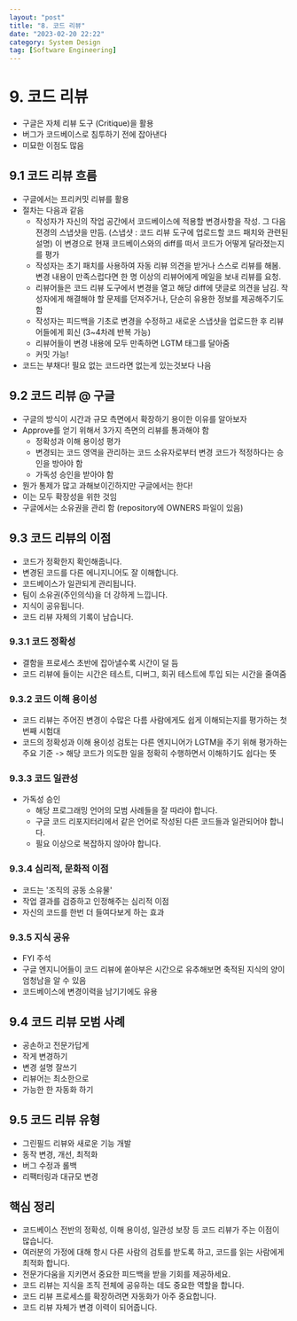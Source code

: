```yaml
---
layout: "post"
title: "8. 코드 리뷰"
date: "2023-02-20 22:22"
category: System Design
tag: [Software Engineering]
---
```


# 9. 코드 리뷰

- 구글은 자체 리뷰 도구 (Critique)을 활용
- 버그가 코드베이스로 침투하기 전에 잡아낸다
- 미묘한 이점도 많음

## 9.1 코드 리뷰 흐름

- 구글에서는 프리커밋 리뷰를 활용
- 절차는 다음과 같음
  - 작성자가 자신의 작업 공간에서 코드베이스에 적용할 변경사항을 작성. 그 다음 젼경의 스냅샷을 만듬. (스냅샷 : 코드 리뷰 도구에 업로드할 코드 패치와 관련된 설명) 이 변경으로 현재 코드베이스와의 diff를 떠서 코드가 어떻게 달라졌는지를 평가
  - 작성자는 초기 패치를 사용하여 자동 리뷰 의견을 받거나 스스로 리뷰를 해봄. 변경 내용이 만족스럽다면 한 명 이상의 리뷰어에게 메일을 보내 리뷰를 요청.
  - 리뷰어들은 코드 리뷰 도구에서 변경을 열고 해당  diff에 댓글로 의견을 남김. 작성자에게 해결해야 할 문제를 던져주거나, 단순히 유용한 정보를 제공해주기도 함
  - 작성자는 피드백을 기초로 변경을 수정하고 새로운 스냅샷을 업로드한 후 리뷰어들에게 회신 (3~4차례 반복 가능)
  - 리뷰어들이 변경 내용에 모두 만족하면 LGTM 태그를 달아줌
  - 커밋 가능!
- 코드는 부채다! 필요 없는 코드라면 없는게 있는것보다 나음

## 9.2 코드 리뷰 @ 구글

- 구글의 방식이 시간과 규모 측면에서 확장하기 용이한 이유를 알아보자
- Approve를 얻기 위해서 3가지 측면의 리뷰를 통과해야 함
  - 정확성과 이해 용이성 평가
  - 변경되는 코드 영역을 관리하는 코드 소유자로부터 변경 코드가 적정하다는 승인을 방아야 함
  - 가독성 승인을 받아야 함
- 뭔가 통제가 많고 과해보이긴하지만 구글에서는 한다!
- 이는 모두 확장성을 위한 것임
- 구글에서는 소유권을 관리 함 (repository에 OWNERS 파일이 있음)

## 9.3 코드 리뷰의 이점

- 코드가 정확한지 확인해줍니다.
- 변경된 코드를 다른 에니지니어도 잘 이해합니다.
- 코드베이스가 일관되게 관리됩니다.
- 팀이 소유권(주인의식)을 더 강하게 느낍니다.
- 지식이 공유됩니다.
- 코드 리뷰 자체의 기록이 남습니다.

### 9.3.1 코드 정확성

- 결함을 프로세스 초반에 잡아낼수록 시간이 덜 듬
- 코드 리뷰에 들이는 시간은 테스트, 디버그, 회귀 테스트에 투입 되는 시간을 줄여줌

### 9.3.2 코드 이해 용이성

- 코드 리뷰는 주어진 변경이 수많은 다름 사람에게도 쉽게 이해되는지를 평가하는 첫 번째 시험대
- 코드의 정확성과 이해 용이성 검토는 다른 엔지니어가 LGTM을 주기 위해 평가하는 주요 기준 -> 해당 코드가 의도한 일을 정확히 수행하면서 이해하기도 쉽다는 뜻

### 9.3.3 코드 일관성

- 가독성 승인
  - 해당 프로그래밍 언어의 모범 사례들을 잘 따라야 합니다.
  - 구글 코드 리포지터리에서 같은 언어로 작성된 다른 코드들과 일관되어야 합니다.
  - 필요 이상으로 복잡하지 않아야 합니다.

### 9.3.4 심리적, 문화적 이점

- 코드는 '조직의 공동 소유물'
- 작업 결과를 검증하고 인정해주는 심리적 이점
- 자신의 코드를 한번 더 들여다보게 하는 효과

### 9.3.5 지식 공유

- FYI 주석
- 구글 엔지니어들이 코드 리뷰에 쏟아부은 시간으로 유추해보면 축적된 지식의 양이 엄청남을 알 수 있음
- 코드베이스에 변경이력을 남기기에도 유용

## 9.4 코드 리뷰 모범 사례

- 공손하고 전문가답게
- 작게 변경하기
- 변경 설명 잘쓰기
- 리뷰어는 최소한으로
- 가능한 한 자동화 하기

## 9.5 코드 리뷰 유형

- 그린필드 리뷰와 새로운 기능 개발
- 동작 변경, 개선, 최적화
- 버그 수정과 롤백
- 리팩터링과 대규모 변경

## 핵심 정리

- 코드베이스 전반의 정확성, 이해 용이성, 일관성 보장 등 코드 리뷰가 주는 이점이 많습니다.
- 여러분의 가정에 대해 항시 다른 사람의 검토를 받도록 하고, 코드를 읽는 사람에게 최적화 합니다.
- 전문가다움을 지키면서 중요한 피드백을 받을 기회를 제공하세요.
- 코드 리뷰는 지식을 조직 전체에 공유하는 데도 중요한 역할을 합니다.
- 코드 리뷰 프로세스를 확장하려면 자동화가 아주 중요합니다.
- 코드 리뷰 자체가 변경 이력이 되어줍니다.

